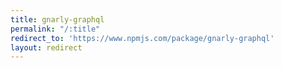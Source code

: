 ```yaml
---
title: gnarly-graphql
permalink: "/:title"
redirect_to: 'https://www.npmjs.com/package/gnarly-graphql'
layout: redirect
---
```

